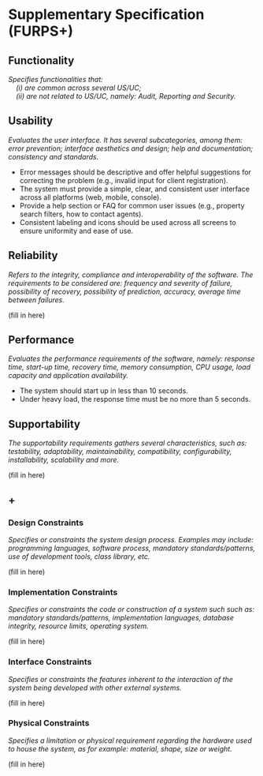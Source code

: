 # Supplementary Specification (FURPS+)

## Functionality

_Specifies functionalities that:  
&nbsp; &nbsp; (i) are common across several US/UC;  
&nbsp; &nbsp; (ii) are not related to US/UC, namely: Audit, Reporting and Security._

## Usability

_Evaluates the user interface. It has several subcategories,
among them: error prevention; interface aesthetics and design; help and
documentation; consistency and standards._

- Error messages should be descriptive and offer helpful suggestions for correcting the problem (e.g., invalid input for client registration).
- The system must provide a simple, clear, and consistent user interface across all platforms (web, mobile, console).
- Provide a help section or FAQ for common user issues (e.g., property search filters, how to contact agents).
- Consistent labeling and icons should be used across all screens to ensure uniformity and ease of use.
## Reliability
_Refers to the integrity, compliance and interoperability of the software. The requirements to be considered are: frequency and severity of failure, possibility of recovery, possibility of prediction, accuracy, average time between failures._

(fill in here)

## Performance
_Evaluates the performance requirements of the software, namely: response time, start-up time, recovery time, memory consumption, CPU usage, load capacity and application availability._

- The system should start up in less than 10 seconds.
- Under heavy load, the response time must be no more than 5 seconds.

## Supportability
_The supportability requirements gathers several characteristics, such as:
testability, adaptability, maintainability, compatibility,
configurability, installability, scalability and more._

(fill in here)

## +

### Design Constraints

_Specifies or constraints the system design process. Examples may include: programming languages, software process, mandatory standards/patterns, use of development tools, class library, etc._

(fill in here)

### Implementation Constraints

_Specifies or constraints the code or construction of a system such
such as: mandatory standards/patterns, implementation languages,
database integrity, resource limits, operating system._

(fill in here)

### Interface Constraints
_Specifies or constraints the features inherent to the interaction of the
system being developed with other external systems._

(fill in here)

### Physical Constraints

_Specifies a limitation or physical requirement regarding the hardware used to house the system, as for example: material, shape, size or weight._

(fill in here)